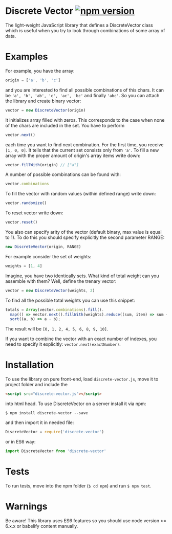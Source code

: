 # Discrete Vector [![npm version](https://badge.fury.io/js/discrete-vector.svg)](https://badge.fury.io/js/discrete-vector)

The light-weight JavaScript library that defines a DiscreteVector class
which is useful when you try to look through combinations of some array of data.

# Examples

For example, you have the array:
``` javascript
origin = ['a', 'b', 'c']
```
and you are interested to find all possible combinations of this chars.
It can be `'a', 'b', 'ab', 'c', 'ac', 'bc'` and finally `'abc'`.
So you can attach the library and create binary vector:
``` javascript
vector = new DiscreteVector(origin)
```
It initializes array filled with zeros.
This corresponds to the case when none of the chars are included in the set.
You have to perform
``` javascript
vector.next()
```
each time you want to find next combination.
For the first time, you receive `[1, 0, 0]`.
It tells that the current set consists only from `'a'`.
To fill a new array with the proper amount of origin's array items write down:
``` javascript
vector.fillWith(origin) // ["a"]
```

A number of possible combinations can be found with:
``` javascript
vector.combinations
```
To fill the vector with random values (within defined range) write down:
``` javascript
vector.randomize()
```
To reset vector write down:
``` javascript
vector.reset()
```

You also can specify arity of the vector (default binary, max value is equal to 1).
To do this you should specify explicitly the second parameter RANGE:
``` javascript
new DiscreteVector(origin, RANGE)
```
For example consider the set of weights:
``` javascript
weights = [1, 4]
```
Imagine, you have two identically sets.
What kind of total weight can you assemble with them?
Well, define the trenary vector:
``` javascript
vector = new DiscreteVector(weights, 2)
```
To find all the possible total weights you can use this snippet:
``` javascript
totals = Array(vector.combinations).fill().
  map(() => vector.next().fillWith(weights).reduce((sum, item) => sum + item, 0)).
  sort((a, b) => a - b);
```
The result will be `[0, 1, 2, 4, 5, 6, 8, 9, 10]`.

If you want to combine the vector with an exact number of indexes, you need to specify it explicitly: `vector.next(exactNumber)`.

# Installation

To use the library on pure front-end, load `discrete-vector.js`,
move it to project folder and include the
``` html
<script src="discrete-vector.js"></script>
```
into html head.
To use DiscreteVector on a server install it via npm:
```
$ npm install discrete-vector --save
```
and then import it in needed file:
``` javascript
DiscreteVector = require('discrete-vector')
```
or in ES6 way:
``` javascript
import DiscreteVector from 'discrete-vector'
```

# Tests

To run tests, move into the npm folder (`$ cd npm`) and run `$ npm test`.

# Warnings

Be aware! This library uses ES6 features so you should use node version >= 6.x.x or babelify content manually.
